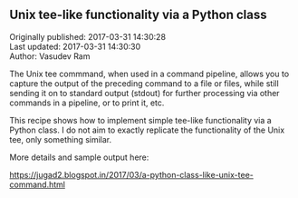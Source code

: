 ## Unix tee-like functionality via a Python class  
Originally published: 2017-03-31 14:30:28  
Last updated: 2017-03-31 14:30:30  
Author: Vasudev Ram  
  

The Unix tee commmand, when used in a command pipeline, allows you to capture the output of the preceding command to a file or files, while still sending it on to standard output (stdout) for further processing via other commands in a pipeline, or to print it, etc.

This recipe shows how to implement simple tee-like functionality via a Python class. I do not aim to exactly replicate the functionality of the Unix tee, only something similar.

More details and sample output here:

https://jugad2.blogspot.in/2017/03/a-python-class-like-unix-tee-command.html

